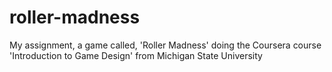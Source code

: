 # roller-madness
My assignment, a game called, 'Roller Madness' doing the Coursera course 'Introduction to Game Design' from Michigan State University
